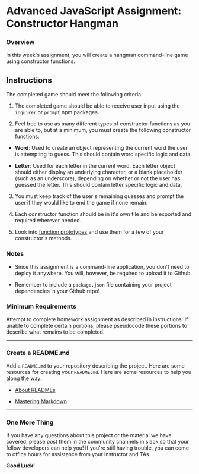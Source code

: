 # Advanced JavaScript Assignment: Constructor Hangman

### Overview

In this week's assignment, you will create a hangman command-line game using constructor functions.

## Instructions

The completed game should meet the following criteria:


1. The completed game should be able to receive user input using the `inquirer` or `prompt` npm packages. 

2. Feel free to use as many different types of constructor functions as you are able to, but at a minimum, you must create the following constructor functions:

 * **Word**: Used to create an object representing the current word the user is attempting to guess. This should contain word specific logic and data.

 * **Letter**: Used for each letter in the current word. Each letter object should either display an underlying character, or a blank placeholder (such as an underscore), depending on whether or not the user has guessed the letter. This should contain letter specific logic and data.

3. You must keep track of the user's remaining guesses and prompt the user if they would like to end the game if none remain.

4. Each constructor function should be in it's own file and be exported and required wherever needed.

5. Look into [function prototypes](https://www.thecodeship.com/web-development/methods-within-constructor-vs-prototype-in-javascript/) and use them for a few of your constructor's methods.

### Notes

* Since this assignment is a command-line application, you don't need to deploy it anywhere. You will, however, be required to upload it to Github. 

* Remember to include a `package.json` file containing your project dependencies in your Github repo! 

### Minimum Requirements

Attempt to complete homework assignment as described in instructions. If unable to complete certain portions, please pseudocode these portions to describe what remains to be completed.

- - -

### Create a README.md

Add a `README.md` to your repository describing the project. Here are some resources for creating your `README.md`. Here are some resources to help you along the way:

* [About READMEs](https://help.github.com/articles/about-readmes/)

* [Mastering Markdown](https://guides.github.com/features/mastering-markdown/)

- - -

### One More Thing

If you have any questions about this project or the material we have covered, please post them in the community channels in slack so that your fellow developers can help you! If you're still having trouble, you can come to office hours for assistance from your instructor and TAs.

**Good Luck!**

